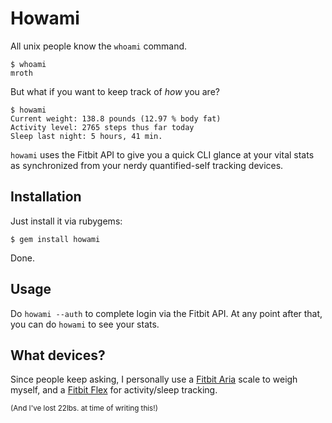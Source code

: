 # Howami

All unix people know the `whoami` command.

    $ whoami
    mroth

But what if you want to keep track of _how_ you are?

    $ howami
    Current weight: 138.8 pounds (12.97 % body fat)
    Activity level: 2765 steps thus far today
    Sleep last night: 5 hours, 41 min.


`howami` uses the Fitbit API to give you a quick CLI glance at your vital stats as synchronized from your nerdy quantified-self tracking devices.

## Installation

Just install it via rubygems:

    $ gem install howami

Done.

## Usage

Do `howami --auth` to complete login via the Fitbit API.  At any point after that, you can do `howami` to see your stats.

## What devices?

Since people keep asking, I personally use a [Fitbit Aria](http://www.fitbit.com/aria) scale to weigh myself, and a [Fitbit Flex](http://www.fitbit.com/flex) for activity/sleep tracking.

<sub>(And I've lost 22lbs. at time of writing this!)</sub>